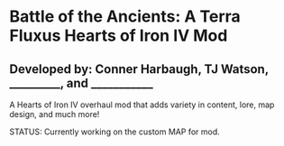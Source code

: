# Battle of the Ancients: A Terra Fluxus Hearts of Iron IV Mod

## Developed by: Conner Harbaugh, TJ Watson, _________, and ___________

A Hearts of Iron IV overhaul mod that adds variety in content, lore, map design, and much more!

STATUS: Currently working on the custom MAP for mod.
